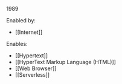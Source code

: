 1989

Enabled by:
- [[Internet]]

Enables:
- [[Hypertext]]
- [[HyperText Markup Language (HTML)]]
- [[Web Browser]]
- [[Serverless]]